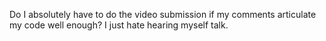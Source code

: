 Do I absolutely have to do the video submission if my comments articulate my code well enough? 
I just hate hearing myself talk.
